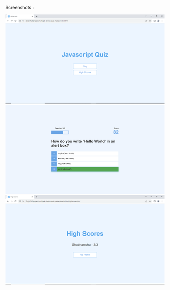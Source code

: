 Screenshots : 

<img src="./assets/img/demo1.png">

<img src="./assets/img/demo2.png">

<img src="./assets/img/demo3.png">